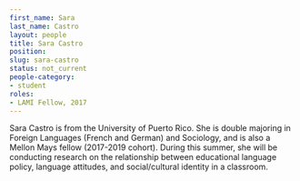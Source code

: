 ```yaml
---
first_name: Sara
last_name: Castro
layout: people
title: Sara Castro
position:
slug: sara-castro
status: not_current
people-category:
- student
roles:
- LAMI Fellow, 2017
---
```


Sara Castro is from the University of Puerto Rico. She is double majoring in Foreign Languages (French and German) and Sociology, and is also a Mellon Mays fellow (2017-2019 cohort). During this summer, she will be conducting research on the relationship between educational language policy, language attitudes, and social/cultural identity in a classroom.
